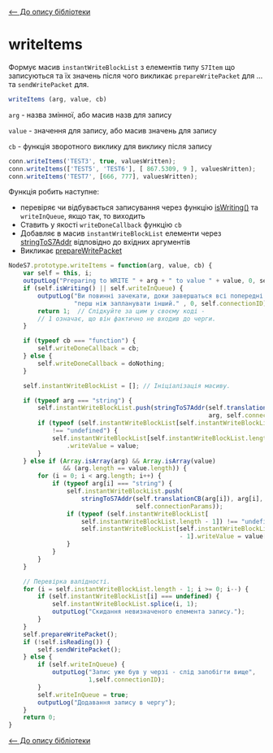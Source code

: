[<-- До опису бібліотеки](README.md) 

# writeItems

Формує масив `instantWriteBlockList` з елементів типу `S7Item` що записуються та їх значень після чого викликає `prepareWritePacket` для ...  та `sendWritePacket` для.

```js
writeItems (arg, value, cb)
```

`arg` - назва змінної, або масив назв для запису 

`value` - значення для запису, або масив значень для запису

`cb` - функція зворотного виклику для виклику після запису

```js
conn.writeItems('TEST3', true, valuesWritten);
conn.writeItems(['TEST5', 'TEST6'], [ 867.5309, 9 ], valuesWritten); 
conn.writeItems('TEST7', [666, 777], valuesWritten); 
```

Функція робить наступне:

- перевіряє чи відбувається записування через функцію [isWriting()](prtp.isWriting.md) та `writeInQueue`, якщо так, то виходить
- Ставить у якості `writeDoneCallback` функцію `cb`
- Добавляє в масив `instantWriteBlockList` елементи через [stringToS7Addr](stringToS7Addr.md) відповідно до вхідних аргументів
- Викликає [prepareWritePacket](prtp.prepareWritePacket.md)

```js
NodeS7.prototype.writeItems = function(arg, value, cb) {
	var self = this, i;
	outputLog("Preparing to WRITE " + arg + " to value " + value, 0, self.connectionID);
	if (self.isWriting() || self.writeInQueue) {
		outputLog("Ви повинні зачекати, доки завершаться всі попередні записи," + 
                  "перш ніж запланувати інший." , 0, self.connectionID);
		return 1;  // Слідкуйте за цим у своєму коді - 
        // 1 означає, що він фактично не входив до черги.
	}

	if (typeof cb === "function") {
		self.writeDoneCallback = cb;
	} else {
		self.writeDoneCallback = doNothing;
	}

	self.instantWriteBlockList = []; // Ініціалізація масиву.

	if (typeof arg === "string") {
		self.instantWriteBlockList.push(stringToS7Addr(self.translationCB(arg), 
                                                       arg, self.connectionParams));
		if (typeof (self.instantWriteBlockList[self.instantWriteBlockList.length - 1])
            !== "undefined") {
			self.instantWriteBlockList[self.instantWriteBlockList.length - 1]
                .writeValue = value;
		}
	} else if (Array.isArray(arg) && Array.isArray(value) 
               && (arg.length == value.length)) {
		for (i = 0; i < arg.length; i++) {
			if (typeof arg[i] === "string") {
				self.instantWriteBlockList.push(
                    stringToS7Addr(self.translationCB(arg[i]), arg[i],
                                   self.connectionParams));
				if (typeof (self.instantWriteBlockList[
                    self.instantWriteBlockList.length - 1]) !== "undefined") {
					self.instantWriteBlockList[self.instantWriteBlockList.length 
                                               - 1].writeValue = value[i];
				}
			}
		}
	}

	// Перевірка валідності.
	for (i = self.instantWriteBlockList.length - 1; i >= 0; i--) {
		if (self.instantWriteBlockList[i] === undefined) {
			self.instantWriteBlockList.splice(i, 1);
			outputLog("Скидання невизначеного елемента запису.");
		}
	}
	self.prepareWritePacket();
	if (!self.isReading()) {
		self.sendWritePacket();
	} else {
		if (self.writeInQueue) {
			outputLog("Запис уже був у черзі - слід запобігти вище",
                      1,self.connectionID);
		}
		self.writeInQueue = true;
		outputLog("Додавання запису в чергу");
	}
	return 0;
}
```





[<-- До опису бібліотеки](README.md) 





